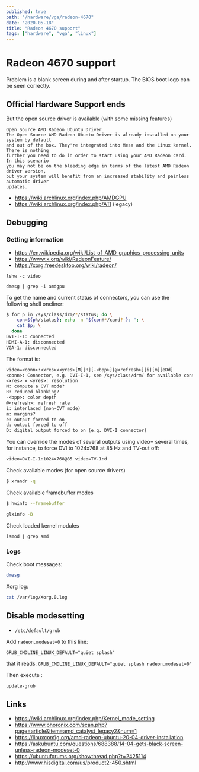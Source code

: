 ```yaml
---
published: true
path: "/hardware/vga/radeon-4670"
date: "2020-05-18"
title: "Radeon 4670 support"
tags: ["hardware", "vga", "linux"]
---
```


# Radeon 4670 support

Problem is a blank screen during and after startup. The BIOS boot logo can be seen correctly.

## Official Hardware Support ends

But the open source driver is available (with some missing features)

```
Open Source AMD Radeon Ubuntu Driver
The Open Source AMD Radeon Ubuntu Driver is already installed on your system by default
and out of the box. They're integrated into Mesa and the Linux kernel. There is nothing
further you need to do in order to start using your AMD Radeon card. In this scenario
you may not be on the bleeding edge in terms of the latest AMD Radeon driver version,
but your system will benefit from an increased stability and painless automatic driver
updates.
```

* https://wiki.archlinux.org/index.php/AMDGPU
* https://wiki.archlinux.org/index.php/ATI (legacy)

## Debugging

### Getting information

* https://en.wikipedia.org/wiki/List_of_AMD_graphics_processing_units
* https://www.x.org/wiki/RadeonFeature/
* https://xorg.freedesktop.org/wiki/radeon/

```
lshw -c video
```

```
dmesg | grep -i amdgpu
```

To get the name and current status of connectors, you can use the following shell oneliner:

```bash
$ for p in /sys/class/drm/*/status; do \
    con=${p%/status}; echo -n "${con#*/card?-}: "; \
    cat $p; \
  done
DVI-I-1: connected
HDMI-A-1: disconnected
VGA-1: disconnected
```

The format is:

```txt
video=<conn>:<xres>x<yres>[M][R][-<bpp>][@<refresh>][i][m][eDd]
<conn>: Connector, e.g. DVI-I-1, see /sys/class/drm/ for available connectors
<xres> x <yres>: resolution
M: compute a CVT mode?
R: reduced blanking?
-<bpp>: color depth
@<refresh>: refresh rate
i: interlaced (non-CVT mode)
m: margins?
e: output forced to on
d: output forced to off
D: digital output forced to on (e.g. DVI-I connector)
```

You can override the modes of several outputs using video= several times, for instance, to force DVI to 1024x768 at 85 Hz and TV-out off:

```txt
video=DVI-I-1:1024x768@85 video=TV-1:d
```

Check available modes (for open source drivers)
```bash
$ xrandr -q
```

Check available framebuffer modes
```bash
$ hwinfo --framebuffer
```

```bash
glxinfo -B
```

Check loaded kernel modules
```
lsmod | grep amd
```

### Logs

Check boot messages:

```bash
dmesg
```

Xorg log:

```bash
cat /var/log/Xorg.0.log
```

## Disable modesetting

* `/etc/default/grub`

Add `radeon.modeset=0` to this line:

`GRUB_CMDLINE_LINUX_DEFAULT="quiet splash"`

that it reads: `GRUB_CMDLINE_LINUX_DEFAULT="quiet splash radeon.modeset=0"`

Then execute :

```bash
update-grub
```

## Links

* https://wiki.archlinux.org/index.php/Kernel_mode_setting
* https://www.phoronix.com/scan.php?page=article&item=amd_catalyst_legacy2&num=1
* https://linuxconfig.org/amd-radeon-ubuntu-20-04-driver-installation
* https://askubuntu.com/questions/688388/14-04-gets-black-screen-unless-radeon-modeset-0
* https://ubuntuforums.org/showthread.php?t=2425114
* http://www.hisdigital.com/us/product2-450.shtml
